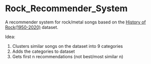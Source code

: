# Rock_Recommender_System

A recommender system for rock/metal songs based on the [History of Rock(1950-2020)](https://www.kaggle.com/lukaszamora/history-of-rock-19502020) dataset.

Idea:
1. Clusters similar songs on the dataset into 9 categories
2. Adds the categories to dataset
3. Gets first n recommendations (not best/most similar n)
